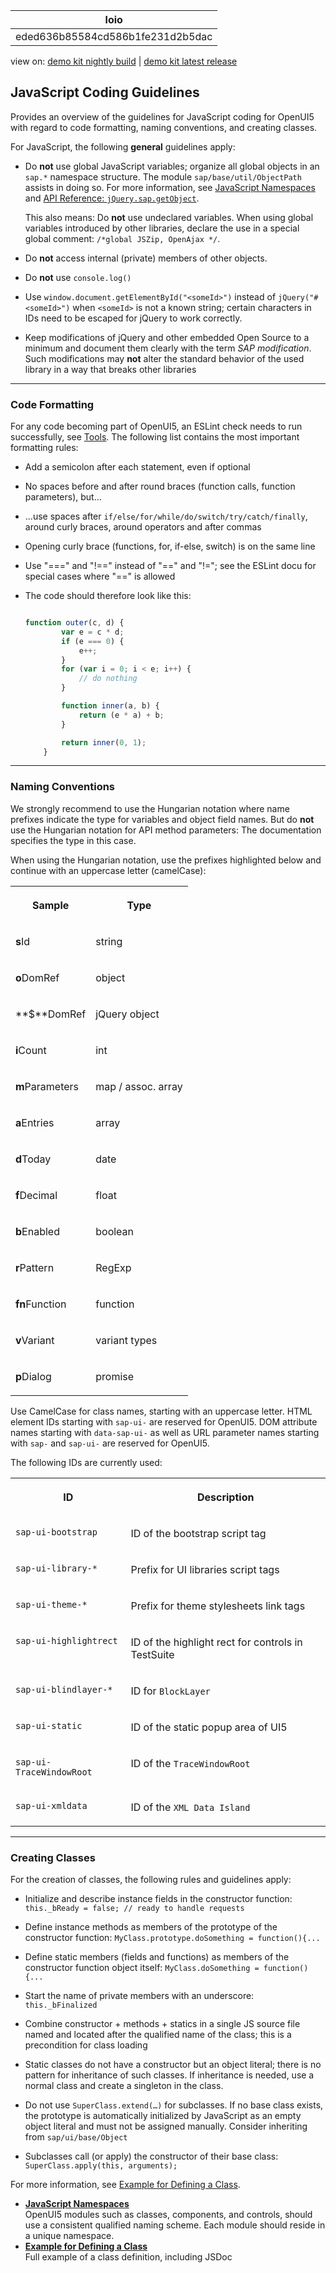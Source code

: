 <!-- loioeded636b85584cd586b1fe231d2b5dac -->

| loio |
| -----|
| eded636b85584cd586b1fe231d2b5dac |

<div id="loio">

view on: [demo kit nightly build](https://openui5nightly.hana.ondemand.com/topic/eded636b85584cd586b1fe231d2b5dac) | [demo kit latest release](https://sdk.openui5.org/topic/eded636b85584cd586b1fe231d2b5dac)</div>

## JavaScript Coding Guidelines

Provides an overview of the guidelines for JavaScript coding for OpenUI5 with regard to code formatting, naming conventions, and creating classes.

For JavaScript, the following **general** guidelines apply:

-   Do **not** use global JavaScript variables; organize all global objects in an `sap.*` namespace structure. The module `sap/base/util/ObjectPath` assists in doing so. For more information, see [JavaScript Namespaces](JavaScript_Namespaces_5a978fe.md) and [API Reference: `jQuery.sap.getObject`](https://sdk.openui5.org/api/jQuery.sap/methods/jQuery.sap.getObject). 

    This also means: Do **not** use undeclared variables. When using global variables introduced by other libraries, declare the use in a special global comment: `/*global JSZip, OpenAjax */`.

-   Do **not** access internal \(private\) members of other objects.

-   Do **not** use `console.log()`

-   Use `window.document.getElementById("<someId>")` instead of `jQuery("#<someId>")` when `<someId>` is not a known string; certain characters in IDs need to be escaped for jQuery to work correctly.

-   Keep modifications of jQuery and other embedded Open Source to a minimum and document them clearly with the term *SAP modification*. Such modifications may **not** alter the standard behavior of the used library in a way that breaks other libraries


***

### Code Formatting

For any code becoming part of OpenUI5, an ESLint check needs to run successfully, see [Tools](Tools_41de83f.md). The following list contains the most important formatting rules:

-   Add a semicolon after each statement, even if optional

-   No spaces before and after round braces \(function calls, function parameters\), but…

-   …use spaces after `if/else/for/while/do/switch/try/catch/finally`, around curly braces, around operators and after commas

-   Opening curly brace \(functions, for, if-else, switch\) is on the same line

-   Use "===" and "!==" instead of "==" and "!="; see the ESLint docu for special cases where "==" is allowed

-   The code should therefore look like this:

    ```js
    
    function outer(c, d) {
            var e = c * d;
            if (e === 0) {
                e++;
            }
            for (var i = 0; i < e; i++) {
                // do nothing
            }
    
            function inner(a, b) {
                return (e * a) + b;
            }
    
            return inner(0, 1);
        }
    
    ```


***

### Naming Conventions

We strongly recommend to use the Hungarian notation where name prefixes indicate the type for variables and object field names. But do **not** use the Hungarian notation for API method parameters: The documentation specifies the type in this case.

When using the Hungarian notation, use the prefixes highlighted below and continue with an uppercase letter \(camelCase\):


<table>
<tr>
<th valign="top">

Sample



</th>
<th valign="top">

Type



</th>
</tr>
<tr>
<td valign="top">

**s**Id



</td>
<td valign="top">

string



</td>
</tr>
<tr>
<td valign="top">

**o**DomRef



</td>
<td valign="top">

object



</td>
</tr>
<tr>
<td valign="top">

**$**DomRef



</td>
<td valign="top">

jQuery object



</td>
</tr>
<tr>
<td valign="top">

**i**Count



</td>
<td valign="top">

int



</td>
</tr>
<tr>
<td valign="top">

**m**Parameters



</td>
<td valign="top">

map / assoc. array



</td>
</tr>
<tr>
<td valign="top">

**a**Entries



</td>
<td valign="top">

array



</td>
</tr>
<tr>
<td valign="top">

**d**Today



</td>
<td valign="top">

date



</td>
</tr>
<tr>
<td valign="top">

**f**Decimal



</td>
<td valign="top">

float



</td>
</tr>
<tr>
<td valign="top">

**b**Enabled



</td>
<td valign="top">

boolean



</td>
</tr>
<tr>
<td valign="top">

**r**Pattern



</td>
<td valign="top">

RegExp



</td>
</tr>
<tr>
<td valign="top">

**fn**Function



</td>
<td valign="top">

function



</td>
</tr>
<tr>
<td valign="top">

**v**Variant



</td>
<td valign="top">

variant types



</td>
</tr>
<tr>
<td valign="top">

**p**Dialog



</td>
<td valign="top">

promise



</td>
</tr>
</table>

Use CamelCase for class names, starting with an uppercase letter. HTML element IDs starting with `sap-ui-` are reserved for OpenUI5. DOM attribute names starting with `data-sap-ui-` as well as URL parameter names starting with `sap-` and `sap-ui-` are reserved for OpenUI5.

The following IDs are currently used:


<table>
<tr>
<th valign="top">

ID



</th>
<th valign="top">

Description



</th>
</tr>
<tr>
<td valign="top">

`sap-ui-bootstrap`



</td>
<td valign="top">

ID of the bootstrap script tag



</td>
</tr>
<tr>
<td valign="top">

`sap-ui-library-*`



</td>
<td valign="top">

Prefix for UI libraries script tags



</td>
</tr>
<tr>
<td valign="top">

`sap-ui-theme-*`



</td>
<td valign="top">

Prefix for theme stylesheets link tags



</td>
</tr>
<tr>
<td valign="top">

`sap-ui-highlightrect`



</td>
<td valign="top">

ID of the highlight rect for controls in TestSuite



</td>
</tr>
<tr>
<td valign="top">

`sap-ui-blindlayer-*`



</td>
<td valign="top">

ID for `BlockLayer`



</td>
</tr>
<tr>
<td valign="top">

`sap-ui-static`



</td>
<td valign="top">

ID of the static popup area of UI5



</td>
</tr>
<tr>
<td valign="top">

`sap-ui-TraceWindowRoot`



</td>
<td valign="top">

ID of the `TraceWindowRoot`



</td>
</tr>
<tr>
<td valign="top">

`sap-ui-xmldata`



</td>
<td valign="top">

ID of the `XML Data Island`



</td>
</tr>
</table>

***

### Creating Classes

For the creation of classes, the following rules and guidelines apply:

-   Initialize and describe instance fields in the constructor function: `this._bReady = false; // ready to handle requests`

-   Define instance methods as members of the prototype of the constructor function: `MyClass.prototype.doSomething = function(){...`

-   Define static members \(fields and functions\) as members of the constructor function object itself: `MyClass.doSomething = function(){...`

-   Start the name of private members with an underscore: `this._bFinalized`

-   Combine constructor + methods + statics in a single JS source file named and located after the qualified name of the class; this is a precondition for class loading

-   Static classes do not have a constructor but an object literal; there is no pattern for inheritance of such classes. If inheritance is needed, use a normal class and create a singleton in the class.

-   Do not use `SuperClass.extend(…)` for subclasses. If no base class exists, the prototype is automatically initialized by JavaScript as an empty object literal and must not be assigned manually. Consider inheriting from `sap/ui/base/Object`

-   Subclasses call \(or apply\) the constructor of their base class: `SuperClass.apply(this, arguments);`


For more information, see [Example for Defining a Class](Example_for_Defining_a_Class_f6fba4c.md).

-   **[JavaScript Namespaces](JavaScript_Namespaces_5a978fe.md "OpenUI5 modules such as
		classes, components, and controls, should use a consistent qualified naming scheme. Each
		module should reside in a unique namespace.")**  
OpenUI5 modules such as classes, components, and controls, should use a consistent qualified naming scheme. Each module should reside in a unique namespace.
-   **[Example for Defining a Class](Example_for_Defining_a_Class_f6fba4c.md "Full example of a class definition, including JSDoc")**  
Full example of a class definition, including JSDoc

